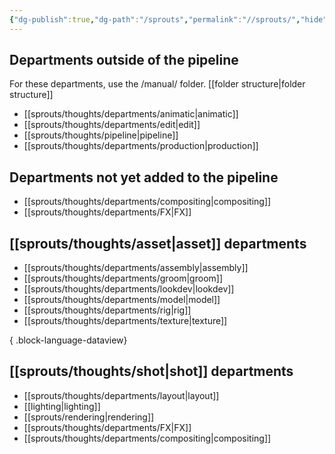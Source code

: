 ```yaml
---
{"dg-publish":true,"dg-path":"/sprouts","permalink":"//sprouts/","hide":true}
---
```


## Departments outside of the pipeline
For these departments, use the /manual/ folder. [[folder structure\|folder structure]]
- [[sprouts/thoughts/departments/animatic\|animatic]]
- [[sprouts/thoughts/departments/edit\|edit]]
- [[sprouts/thoughts/pipeline\|pipeline]]
- [[sprouts/thoughts/departments/production\|production]]

## Departments not yet added to the pipeline
- [[sprouts/thoughts/departments/compositing\|compositing]]
- [[sprouts/thoughts/departments/FX\|FX]]
## [[sprouts/thoughts/asset\|asset]] departments
- [[sprouts/thoughts/departments/assembly\|assembly]]
- [[sprouts/thoughts/departments/groom\|groom]]
- [[sprouts/thoughts/departments/lookdev\|lookdev]]
- [[sprouts/thoughts/departments/model\|model]]
- [[sprouts/thoughts/departments/rig\|rig]]
- [[sprouts/thoughts/departments/texture\|texture]]

{ .block-language-dataview}
## [[sprouts/thoughts/shot\|shot]] departments
- [[sprouts/thoughts/departments/layout\|layout]]
- [[lighting\|lighting]]
- [[sprouts/rendering\|rendering]]
- [[sprouts/thoughts/departments/FX\|FX]]
- [[sprouts/thoughts/departments/compositing\|compositing]]

